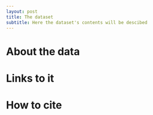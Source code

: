 ```yaml
---
layout: post
title: The dataset
subtitle: Here the dataset's contents will be descibed
---
```


# About the data

# Links to it

# How to cite